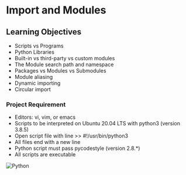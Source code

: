 # Import and Modules

## Learning Objectives
* Scripts vs Programs
* Python Libraries
* Built-in vs third-party vs custom modules
* The Module search path and namespace
* Packages vs Modules vs Submodules
* Module aliasing
* Dynamic importing
* Circular import

### Project Requirement
* Editors: vi, vim, or emacs
* Scripts to be interpreted on Ubuntu 20.04 LTS with python3 (version 3.8.5)
* Open script file with line >> #!/usr/bin/python3
* All files end with a new line
* Python script must pass pycodestyle (version 2.8.*)
* All scripts are executable

![Python](https://img.shields.io/badge/python-3670A0?style=for-the-badge&logo=python&logoColor=ffdd54)
